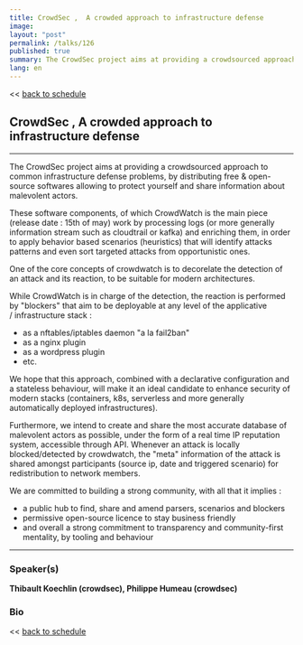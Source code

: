 ```yaml
---
title: CrowdSec ,  A crowded approach to infrastructure defense
image: 
layout: "post"
permalink: /talks/126
published: true
summary: The CrowdSec project aims at providing a crowdsourced approach to common infrastructure defense p…
lang: en
---
```

<< [back to schedule](/schedule/)

## CrowdSec ,  A crowded approach to infrastructure defense
---


The CrowdSec project aims at providing a crowdsourced approach to common infrastructure defense problems, by distributing free & open-source softwares allowing to protect yourself and share information about malevolent actors.

These software components, of which CrowdWatch is the main piece (release date : 15th of may) work by processing logs (or more generally information stream such as cloudtrail or kafka) and enriching them, in order to apply behavior based scenarios (heuristics) that will identify attacks patterns and even sort targeted attacks from opportunistic ones.

One of the core concepts of crowdwatch is to decorelate the detection of an attack and its reaction, to be suitable for modern architectures.

While CrowdWatch is in charge of the detection, the reaction is performed by "blockers" that aim to be deployable at any level of the applicative / infrastructure stack :
 - as a nftables/iptables daemon "a la fail2ban"
 - as a nginx plugin
 - as a wordpress plugin
 - etc.

We hope that this approach, combined with a declarative configuration and a stateless behaviour, will make it an ideal candidate to enhance security of modern stacks (containers, k8s, serverless and more generally automatically deployed infrastructures).

Furthermore, we intend to create and share the most accurate database of malevolent actors as possible, under the form of a real time IP reputation system, accessible through API. Whenever an attack is locally blocked/detected by crowdwatch, the "meta" information of the attack is shared amongst participants (source ip, date and triggered scenario) for redistribution to network members.

We are committed to building a strong community, with all that it implies :
 - a public hub to find, share and amend parsers, scenarios and blockers
 - permissive open-source licence to stay business friendly
 - and overall a strong commitment to transparency and community-first mentality, by tooling and behaviour

---
### Speaker(s)


**Thibault Koechlin (crowdsec), Philippe Humeau (crowdsec)**

### Bio


<< [back to schedule](/schedule/)